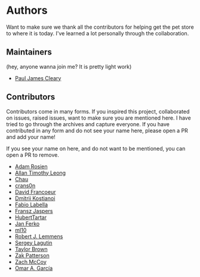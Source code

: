 # Authors
Want to make sure we thank all the contributors for helping get the pet store to where it is today.  I've learned a lot personally through the collaboration.

## Maintainers
(hey, anyone wanna join me?  It is pretty light work)

* [Paul James Cleary](https://github.com/pauljamescleary)

## Contributors
Contributors come in many forms.  If you inspired this project, collaborated on issues, raised issues, want to make sure you are mentioned here.  I have tried to go through the archives and capture everyone.  If you have contributed in any form and do not see your name here, please open a PR and add your name!

If you see your name on here, and do not want to be mentioned, you can open a PR to remove.

* [Adam Rosien](https://github.com/arosien)
* [Allan Timothy Leong](https://github.com/allantl)
* [Chau](https://github.com/cnguy)
* [crans0n](https://github.com/cranst0n)
* [David Francoeur](https://github.com/daddykotex)
* [Dmitrii Kostianoi](https://github.com/DStranger)
* [Fabio Labella](https://github.com/SystemFw)
* [Fransz Jaspers](https://github.com/Fransz)
* [HubertTartar](https://github.com/HubertTatar)
* [Jan Ferko](https://github.com/iref)
* [ml10](https://github.com/ml10)
* [Robert J. Lemmens](https://github.com/RobertLemmens)
* [Sergey Lagutin](https://github.com/sergey-lagutin)
* [Taylor Brown](https://github.com/tbrown1979)
* [Zak Patterson](https://github.com/zakpatterson)
* [Zach McCoy](https://github.com/zmccoy)
* [Omar A. García](https://github.com/nebtrx)
